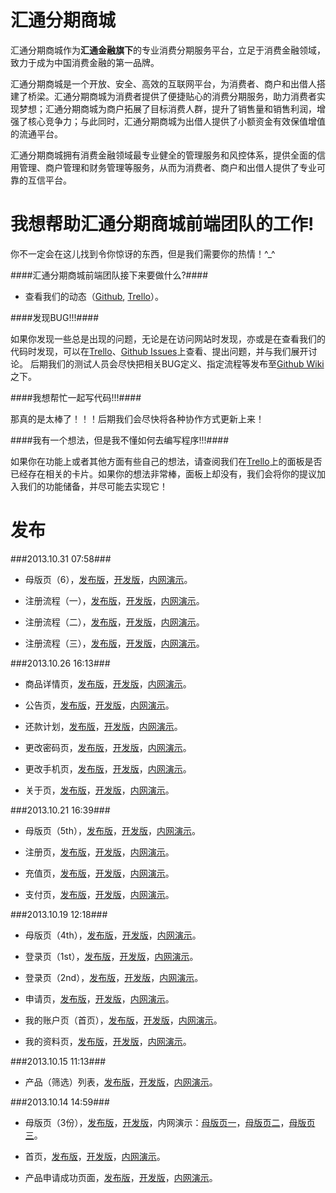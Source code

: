 汇通分期商城
================

汇通分期商城作为**汇通金融旗下**的专业消费分期服务平台，立足于消费金融领域，致力于成为中国消费金融的第一品牌。

汇通分期商城是一个开放、安全、高效的互联网平台，为消费者、商户和出借人搭建了桥梁。汇通分期商城为消费者提供了便捷贴心的消费分期服务，助力消费者实现梦想；汇通分期商城为商户拓展了目标消费人群，提升了销售量和销售利润，增强了核心竞争力；与此同时，汇通分期商城为出借人提供了小额资金有效保值增值的流通平台。

汇通分期商城拥有消费金融领域最专业健全的管理服务和风控体系，提供全面的信用管理、商户管理和财务管理等服务，从而为消费者、商户和出借人提供了专业可靠的互信平台。



我想帮助汇通分期商城前端团队的工作!
===================================

你不一定会在这儿找到令你惊讶的东西，但是我们需要你的热情！^_^



####汇通分期商城前端团队接下来要做什么?####

* 查看我们的动态（[Github](http://goo.gl/d3BS6e '点击查看'), [Trello](http://goo.gl/ukmQjL '点击查看')）。

####发现BUG!!!####

如果你发现一些总是出现的问题，无论是在访问网站时发现，亦或是在查看我们的代码时发现，可以在[Trello](http://goo.gl/ukmQjL '点击查看')、[Github Issues](http://goo.gl/rZ0t5P '点击查看')上查看、提出问题，并与我们展开讨论。
后期我们的测试人员会尽快把相关BUG定义、指定流程等发布至[Github Wiki](http://goo.gl/RtjM4n '点击查看')之下。

####我想帮忙一起写代码!!!####

那真的是太棒了！！！后期我们会尽快将各种协作方式更新上来！

####我有一个想法，但是我不懂如何去编写程序!!!####

如果你在功能上或者其他方面有些自己的想法，请查阅我们在[Trello](http://goo.gl/ukmQjL '点击查看')上的面板是否已经存在相关的卡片。如果你的想法非常棒，面板上却没有，我们会将你的提议加入我们的功能储备，并尽可能去实现它！



发布
====

###2013.10.31 07:58###

* 母版页（6），[发布版](http://goo.gl/64yU9q '点击查看')，[开发版](http://goo.gl/vsmDQi '点击查看')，[内网演示](http://192.168.0.150:9022/DROPBOX/Browser%20Side%20Workspace/Mall/releases/master/index@6.html '点击查看')。

* 注册流程（一），[发布版](http://goo.gl/XKQU12 '点击查看')，[开发版](http://goo.gl/OMmO0N '点击查看')，[内网演示]( '点击查看')。

* 注册流程（二），[发布版](http://goo.gl/3ntww6 '点击查看')，[开发版](http://goo.gl/MDBUzl '点击查看')，[内网演示]( '点击查看')。

* 注册流程（三），[发布版](http://goo.gl/vqj3gy '点击查看')，[开发版](http://goo.gl/34nH5P '点击查看')，[内网演示]( '点击查看')。

###2013.10.26 16:13###

* 商品详情页，[发布版](http://goo.gl/v97LDD '点击查看')，[开发版](http://goo.gl/h8lECg '点击查看')，[内网演示](http://192.168.0.150:9022/DROPBOX/Browser%20Side%20Workspace/Mall/releases/details/ '点击查看')。

* 公告页，[发布版](http://goo.gl/eIRJuE '点击查看')，[开发版](http://goo.gl/Nbu30H '点击查看')，[内网演示](http://192.168.0.150:9022/DROPBOX/Browser%20Side%20Workspace/Mall/releases/announcement/ '点击查看')。

* 还款计划，[发布版](http://goo.gl/6awNuz '点击查看')，[开发版](http://goo.gl/IMXvkM '点击查看')，[内网演示](http://192.168.0.150:9022/DROPBOX/Browser%20Side%20Workspace/Mall/releases/account/repay.plan.html '点击查看')。

* 更改密码页，[发布版](http://goo.gl/gqG3U5 '点击查看')，[开发版](http://goo.gl/P1EC7s '点击查看')，[内网演示](http://192.168.0.150:9022/DROPBOX/Browser%20Side%20Workspace/Mall/releases/account/change.password.html '点击查看')。

* 更改手机页，[发布版](http://goo.gl/PmZ3x8 '点击查看')，[开发版](http://goo.gl/00NvzK '点击查看')，[内网演示](http://192.168.0.150:9022/DROPBOX/Browser%20Side%20Workspace/Mall/releases/account/change.phone.html '点击查看')。

* 关于页，[发布版](http://goo.gl/dvsHl4 '点击查看')，[开发版](http://goo.gl/alywX0 '点击查看')，[内网演示](http://192.168.0.150:9022/DROPBOX/Browser%20Side%20Workspace/Mall/releases/about/ '点击查看')。

###2013.10.21 16:39###

* 母版页（5th），[发布版](https://github.com/Huitong-Finance/Mall/blob/master/releases/master/index%405.html '点击查看')，[开发版](https://github.com/Huitong-Finance/Mall/blob/master/development/master/index%405.html '点击查看')，[内网演示](http://192.168.0.150:9022/DROPBOX/Browser%20Side%20Workspace/Mall/development/master/index@5.html '点击查看')。

* 注册页，[发布版](https://github.com/Huitong-Finance/Mall/blob/master/releases/registration/index.html '点击查看')，[开发版](https://github.com/Huitong-Finance/Mall/blob/master/development/registration/index.html '点击查看')，[内网演示](http://192.168.0.150:9022/DROPBOX/Browser%20Side%20Workspace/Mall/development/registration/ '点击查看')。

* 充值页，[发布版](https://github.com/Huitong-Finance/Mall/blob/master/releases/recharge/index.html '点击查看')，[开发版](https://github.com/Huitong-Finance/Mall/blob/master/development/recharge/index.html '点击查看')，[内网演示](http://192.168.0.150:9022/DROPBOX/Browser%20Side%20Workspace/Mall/releases/recharge/ '点击查看')。

* 支付页，[发布版](https://github.com/Huitong-Finance/Mall/blob/master/releases/payment/index.html '点击查看')，[开发版](https://github.com/Huitong-Finance/Mall/blob/master/development/payment/index.html '点击查看')，[内网演示](http://192.168.0.150:9022/DROPBOX/Browser%20Side%20Workspace/Mall/releases/payment/ '点击查看')。

###2013.10.19 12:18###

* 母版页（4th），[发布版](https://github.com/Huitong-Finance/Mall/blob/master/releases/master/index%404.html '点击查看')，[开发版](https://github.com/Huitong-Finance/Mall/blob/master/development/master/index%404.html '点击查看')，[内网演示](http://192.168.0.150:9022/DROPBOX/Browser%20Side%20Workspace/Mall/releases/master/index%404.html '点击查看')。

* 登录页（1st），[发布版](https://github.com/Huitong-Finance/Mall/blob/master/releases/login/index.html '点击查看')，[开发版](https://github.com/Huitong-Finance/Mall/blob/master/development/login/index.html '点击查看')，[内网演示](http://192.168.0.150:9022/DROPBOX/Browser%20Side%20Workspace/Mall/releases/login/ '点击查看')。

* 登录页（2nd），[发布版](https://github.com/Huitong-Finance/Mall/blob/master/releases/login/index%402.html '点击查看')，[开发版](https://github.com/Huitong-Finance/Mall/blob/master/development/login/index%402.html '点击查看')，[内网演示](http://192.168.0.150:9022/DROPBOX/Browser%20Side%20Workspace/Mall/releases/login/index%402.html '点击查看')。

* 申请页，[发布版](https://github.com/Huitong-Finance/Mall/blob/master/releases/apply/index.html '点击查看')，[开发版](https://github.com/Huitong-Finance/Mall/blob/master/development/apply/index.html '点击查看')，[内网演示](http://192.168.0.150:9022/DROPBOX/Browser%20Side%20Workspace/Mall/releases/apply/ '点击查看')。

* 我的账户页（首页），[发布版](https://github.com/Huitong-Finance/Mall/blob/master/development/account/index.html '点击查看')，[开发版](https://github.com/Huitong-Finance/Mall/blob/master/releases/account/index.html '点击查看')，[内网演示](http://192.168.0.150:9022/DROPBOX/Browser%20Side%20Workspace/Mall/releases/account/ '点击查看')。

* 我的资料页，[发布版](https://github.com/Huitong-Finance/Mall/blob/master/releases/account/my.info.html '点击查看')，[开发版](https://github.com/Huitong-Finance/Mall/blob/master/development/account/my.info.html '点击查看')，[内网演示](http://192.168.0.150:9022/DROPBOX/Browser%20Side%20Workspace/Mall/releases/account/my.info.html '点击查看')。

###2013.10.15 11:13###

* 产品（筛选）列表，[发布版](https://github.com/Huitong-Finance/Mall/blob/master/releases/list/index.html)，[开发版](https://github.com/Huitong-Finance/Mall/blob/master/development/list/index.html)，[内网演示](http://192.168.0.150:9022/DROPBOX/Browser%20Side%20Workspace/Mall/releases/list/)。

###2013.10.14 14:59###

* 母版页（3份），[发布版](https://github.com/Huitong-Finance/Mall/tree/master/releases/master '点击查看')，[开发版](https://github.com/Huitong-Finance/Mall/tree/master/development/master '点击查看')，内网演示：[母版页一](http://192.168.0.150:9022/DROPBOX/Browser%20Side%20Workspace/Mall/releases/master/ '点击查看')，[母版页二](http://192.168.0.150:9022/DROPBOX/Browser%20Side%20Workspace/Mall/releases/master/index@2.html '点击查看')，[母版页三](http://192.168.0.150:9022/DROPBOX/Browser%20Side%20Workspace/Mall/releases/master/index@3.html '点击查看')。

* 首页，[发布版](https://github.com/Huitong-Finance/Mall/tree/master/releases/home/index.html '点击查看')，[开发版](https://github.com/Huitong-Finance/Mall/blob/master/development/home/index.html '点击查看')，[内网演示](http://192.168.0.150:9022/DROPBOX/Browser%20Side%20Workspace/Mall/releases/home/ '点击查看')。

* 产品申请成功页面，[发布版](https://github.com/Huitong-Finance/Mall/blob/master/releases/apply/successful.application.html '点击查看')，[开发版](https://github.com/Huitong-Finance/Mall/blob/master/development/apply/successful.application.html '点击查看')，[内网演示](http://192.168.0.150:9022/DROPBOX/Browser%20Side%20Workspace/Mall/releases/apply/successful.application.html '点击查看')。
